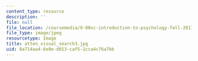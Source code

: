 ```yaml
---
content_type: resource
description: ''
file: null
file_location: /coursemedia/9-00sc-introduction-to-psychology-fall-2011/8a714aa46e9ed013caf51cca4c76a7bb_atten_visual_search3.jpg
file_type: image/jpeg
resourcetype: Image
title: atten_visual_search3.jpg
uid: 8a714aa4-6e9e-d013-caf5-1cca4c76a7bb
---
```

